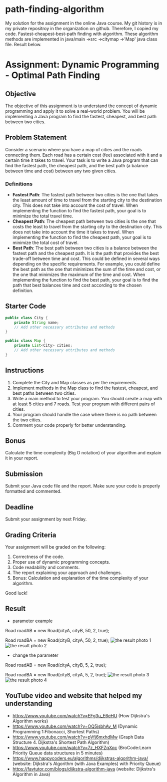 # path-finding-algorithm
My solution for the assignment in the online Java course. My git history is in my private repositroy in the organization on github. Therefore, I copied my code.
Fastest-cheapest-best-path finding with algorithm.
These algorithm methods are implemented in java/main ->src ->citymap ->'Map' java class file.
Result below.

# Assignment: Dynamic Programming - Optimal Path Finding

## Objective
The objective of this assignment is to understand the concept of dynamic programming and apply it to solve a real-world problem. You will be implementing a Java program to find the fastest, cheapest, and best path between two cities.

## Problem Statement
Consider a scenario where you have a map of cities and the roads connecting them. Each road has a certain cost (fee) associated with it and a certain time it takes to travel. Your task is to write a Java program that can find the fastest path, the cheapest path, and the best path (a balance between time and cost) between any two given cities.

### Definitions
- **Fastest Path**: The fastest path between two cities is the one that takes the least amount of time to travel from the starting city to the destination city. This does not take into account the cost of travel. When implementing the function to find the fastest path, your goal is to minimize the total travel time.
- **Cheapest Path**: The cheapest path between two cities is the one that costs the least to travel from the starting city to the destination city. This does not take into account the time it takes to travel. When implementing the function to find the cheapest path, your goal is to minimize the total cost of travel.
- **Best Path**: The best path between two cities is a balance between the fastest path and the cheapest path. It is the path that provides the best trade-off between time and cost. This could be defined in several ways depending on the specific requirements. For example, you could define the best path as the one that minimizes the sum of the time and cost, or the one that minimizes the maximum of the time and cost. When implementing the function to find the best path, your goal is to find the path that best balances time and cost according to the chosen definition.

## Starter Code
```java
public class City {
    private String name;
    // Add other necessary attributes and methods
}

public class Map {
    private List<City> cities;
    // Add other necessary attributes and methods
}
```

## Instructions
1. Complete the City and Map classes as per the requirements.
2. Implement methods in the Map class to find the fastest, cheapest, and best paths between two cities.
3. Write a main method to test your program. You should create a map with at least 5 cities and 7 roads. Test your program with different pairs of cities.
4. Your program should handle the case where there is no path between the two cities.
5. Comment your code properly for better understanding.

## Bonus
Calculate the time complexity (Big O notation) of your algorithm and explain it in your report.

## Submission
Submit your Java code file and the report. Make sure your code is properly formatted and commented.

## Deadline
Submit your assignment by next Friday.

## Grading Criteria
Your assignment will be graded on the following:
1. Correctness of the code.
2. Proper use of dynamic programming concepts.
3. Code readability and comments.
4. The report explaining your approach and challenges.
5. Bonus: Calculation and explanation of the time complexity of your algorithm.

Good luck!

## Result
- parameter example

Road roadAB = new Road(cityA, cityB, 50, 2, true);

Road roadBA = new Road(cityB, cityA, 50, 2, true);
![the result photo 1](java/main/resources/pic1.png)
![the result photo 2](java/main/resources/pic2.png)

- change the parameter

Road roadAB = new Road(cityA, cityB, 5, 2, true);

Road roadBA = new Road(cityB, cityA, 5, 2, true);
![the result photo 3](java/main/resources/pic3.png)
![the result photo 4](java/main/resources/pic4.png)


## YouTube video and website that helped my understanding
- https://www.youtube.com/watch?v=EFg3u_E6eHU (How Dijkstra's Algorithm works)
- https://www.youtube.com/watch?v=OQ5jsbhAv_M (Dynamic Programming 1:Fibonacci, Shortest Paths)
- https://www.youtube.com/watch?v=pVfj6mxhdMw (Graph Data Structure 4. Dijkstra's Shortest Path Algorithm)
- https://www.youtube.com/watch?v=7z_HXFZqXqc (BroCode:Learn Priority Queue data structures in 5 minutes)
- https://www.happycoders.eu/algorithms/dijkstras-algorithm-java/ (website: Dijkstra's Algorithm (with Java Examples) with Priority Queue)
- https://favtutor.com/blogs/dijkstra-algorithm-java (website: Dijkstra's Algorithm in Java)








